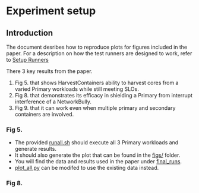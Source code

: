 # Experiment setup

## Introduction

The document desribes how to reproduce plots for figures included in the paper. 
For a description on how the test runners are designed to work, refer to [Setup Runners](./05_setup_runner.md)

There 3 key results from the paper.
1. Fig 5. that shows HarvestContainers ability to harvest cores from a varied Primary workloads while still meeting SLOs.
2. Fig 8. that demonstrates its efficacy in shielding a Primary from interrupt interference of a NetworkBully.
3. Fig 9. that it can work even when multiple primary and secondary containers are involved.


### Fig 5.

- The provided [runall.sh](../TestFramework/Experiments/runall.sh) should execute all 3 Primary workloads and generate results.
- It should also generate the plot that can be found in the [figs/](../TestFramework/Experiments/figs/) folder.
- You will find the data and results used in the paper under [final_runs](../TestFramework/Experiments/final_runs/).
- [plot_all.py](../TestFramework/Experiments/plot_all.py) can be modifed to use the existing data instead.


### Fig 8.


